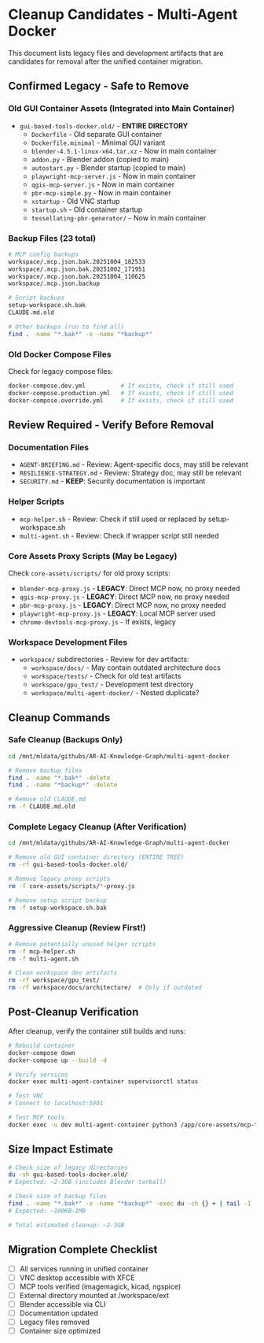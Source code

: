 # Cleanup Candidates - Multi-Agent Docker

This document lists legacy files and development artifacts that are candidates for removal after the unified container migration.

## Confirmed Legacy - Safe to Remove

### Old GUI Container Assets (Integrated into Main Container)
- `gui-based-tools-docker.old/` - **ENTIRE DIRECTORY**
  - `Dockerfile` - Old separate GUI container
  - `Dockerfile.minimal` - Minimal GUI variant
  - `blender-4.5.1-linux-x64.tar.xz` - Now in main container
  - `addon.py` - Blender addon (copied to main)
  - `autostart.py` - Blender startup (copied to main)
  - `playwright-mcp-server.js` - Now in main container
  - `qgis-mcp-server.js` - Now in main container
  - `pbr-mcp-simple.py` - Now in main container
  - `xstartup` - Old VNC startup
  - `startup.sh` - Old container startup
  - `tessellating-pbr-generator/` - Now in main container

### Backup Files (23 total)
```bash
# MCP config backups
workspace/.mcp.json.bak.20251004_182533
workspace/.mcp.json.bak.20251002_171951
workspace/.mcp.json.bak.20251004_110625
workspace/.mcp.json.backup

# Script backups
setup-workspace.sh.bak
CLAUDE.md.old

# Other backups (run to find all)
find . -name "*.bak*" -o -name "*backup*"
```

### Old Docker Compose Files
Check for legacy compose files:
```bash
docker-compose.dev.yml          # If exists, check if still used
docker-compose.production.yml   # If exists, check if still used
docker-compose.override.yml     # If exists, check if still used
```

## Review Required - Verify Before Removal

### Documentation Files
- `AGENT-BRIEFING.md` - Review: Agent-specific docs, may still be relevant
- `RESILIENCE-STRATEGY.md` - Review: Strategy doc, may still be relevant
- `SECURITY.md` - **KEEP**: Security documentation is important

### Helper Scripts
- `mcp-helper.sh` - Review: Check if still used or replaced by setup-workspace.sh
- `multi-agent.sh` - Review: Check if wrapper script still needed

### Core Assets Proxy Scripts (May be Legacy)
Check `core-assets/scripts/` for old proxy scripts:
- `blender-mcp-proxy.js` - **LEGACY**: Direct MCP now, no proxy needed
- `qgis-mcp-proxy.js` - **LEGACY**: Direct MCP now, no proxy needed
- `pbr-mcp-proxy.js` - **LEGACY**: Direct MCP now, no proxy needed
- `playwright-mcp-proxy.js` - **LEGACY**: Local MCP server used
- `chrome-devtools-mcp-proxy.js` - If exists, legacy

### Workspace Development Files
- `workspace/` subdirectories - Review for dev artifacts:
  - `workspace/docs/` - May contain outdated architecture docs
  - `workspace/tests/` - Check for old test artifacts
  - `workspace/gpu_test/` - Development test directory
  - `workspace/multi-agent-docker/` - Nested duplicate?

## Cleanup Commands

### Safe Cleanup (Backups Only)
```bash
cd /mnt/mldata/githubs/AR-AI-Knowledge-Graph/multi-agent-docker

# Remove backup files
find . -name "*.bak*" -delete
find . -name "*backup*" -delete

# Remove old CLAUDE.md
rm -f CLAUDE.md.old
```

### Complete Legacy Cleanup (After Verification)
```bash
cd /mnt/mldata/githubs/AR-AI-Knowledge-Graph/multi-agent-docker

# Remove old GUI container directory (ENTIRE TREE)
rm -rf gui-based-tools-docker.old/

# Remove legacy proxy scripts
rm -f core-assets/scripts/*-proxy.js

# Remove setup script backup
rm -f setup-workspace.sh.bak
```

### Aggressive Cleanup (Review First!)
```bash
# Remove potentially unused helper scripts
rm -f mcp-helper.sh
rm -f multi-agent.sh

# Clean workspace dev artifacts
rm -rf workspace/gpu_test/
rm -rf workspace/docs/architecture/  # Only if outdated
```

## Post-Cleanup Verification

After cleanup, verify the container still builds and runs:

```bash
# Rebuild container
docker-compose down
docker-compose up --build -d

# Verify services
docker exec multi-agent-container supervisorctl status

# Test VNC
# Connect to localhost:5901

# Test MCP tools
docker exec -u dev multi-agent-container python3 /app/core-assets/mcp-tools/imagemagick_mcp.py
```

## Size Impact Estimate

```bash
# Check size of legacy directories
du -sh gui-based-tools-docker.old/
# Expected: ~2-3GB (includes Blender tarball)

# Check size of backup files
find . -name "*.bak*" -o -name "*backup*" -exec du -ch {} + | tail -1
# Expected: ~100KB-1MB

# Total estimated cleanup: ~2-3GB
```

## Migration Complete Checklist

- [ ] All services running in unified container
- [ ] VNC desktop accessible with XFCE
- [ ] MCP tools verified (imagemagick, kicad, ngspice)
- [ ] External directory mounted at /workspace/ext
- [ ] Blender accessible via CLI
- [ ] Documentation updated
- [ ] Legacy files removed
- [ ] Container size optimized
